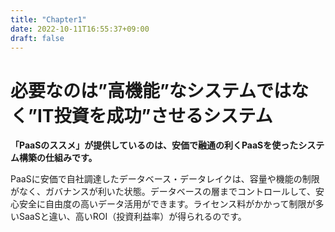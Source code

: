 ```yaml
---
title: "Chapter1"
date: 2022-10-11T16:55:37+09:00
draft: false
---
```


# 必要なのは”高機能”なシステムではなく”IT投資を成功”させるシステム

**「PaaSのススメ」が提供しているのは、安価で融通の利くPaaSを使ったシステム構築の仕組みです。**

PaaSに安価で自社調達したデータベース・データレイクは、容量や機能の制限がなく、ガバナンスが利いた状態。データベースの層までコントロールして、安心安全に自由度の高いデータ活用ができます。ライセンス料がかかって制限が多いSaaSと違い、高いROI（投資利益率）が得られるのです。